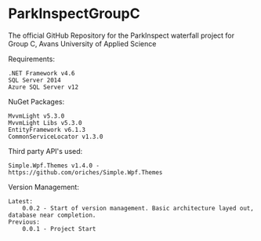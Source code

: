 # ParkInspectGroupC
The official GitHub Repository for the ParkInspect waterfall project for Group C, Avans University of Applied Science

Requirements:

	.NET Framework v4.6	
	SQL Server 2014
	Azure SQL Server v12
	
NuGet Packages:

	MvvmLight v5.3.0
	MvvmLight Libs v5.3.0
	EntityFramework v6.1.3
	CommonServiceLocator v1.3.0
	
Third party API's used:

	Simple.Wpf.Themes v1.4.0 - https://github.com/oriches/Simple.Wpf.Themes
		
Version Management:

	Latest: 
		0.0.2 - Start of version management. Basic architecture layed out, database near completion.
	Previous:
		0.0.1 - Project Start
